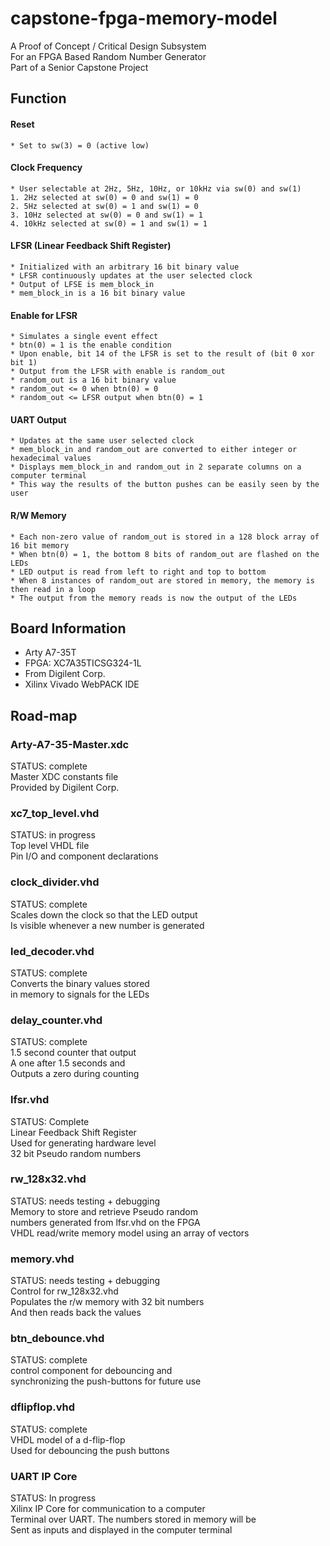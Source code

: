 # capstone-fpga-memory-model

A Proof of Concept / Critical Design Subsystem <br />
For an FPGA Based Random Number Generator <br />
Part of a Senior Capstone Project

## Function
#### Reset 
	* Set to sw(3) = 0 (active low)
#### Clock Frequency
	* User selectable at 2Hz, 5Hz, 10Hz, or 10kHz via sw(0) and sw(1)
	1. 2Hz selected at sw(0) = 0 and sw(1) = 0
	2. 5Hz selected at sw(0) = 1 and sw(1) = 0
	3. 10Hz selected at sw(0) = 0 and sw(1) = 1
	4. 10kHz selected at sw(0) = 1 and sw(1) = 1
#### LFSR (Linear Feedback Shift Register)
	* Initialized with an arbitrary 16 bit binary value
	* LFSR continuously updates at the user selected clock
	* Output of LFSE is mem_block_in
	* mem_block_in is a 16 bit binary value
#### Enable for LFSR
	* Simulates a single event effect 
	* btn(0) = 1 is the enable condition
	* Upon enable, bit 14 of the LFSR is set to the result of (bit 0 xor bit 1)
	* Output from the LFSR with enable is random_out
	* random_out is a 16 bit binary value
    * random_out <= 0 when btn(0) = 0
    * random_out <= LFSR output when btn(0) = 1
#### UART Output
	* Updates at the same user selected clock
	* mem_block_in and random_out are converted to either integer or hexadecimal values 
    * Displays mem_block_in and random_out in 2 separate columns on a computer terminal
    * This way the results of the button pushes can be easily seen by the user
#### R/W Memory
	* Each non-zero value of random_out is stored in a 128 block array of 16 bit memory 
	* When btn(0) = 1, the bottom 8 bits of random_out are flashed on the LEDs 
	* LED output is read from left to right and top to bottom
	* When 8 instances of random_out are stored in memory, the memory is then read in a loop
	* The output from the memory reads is now the output of the LEDs
	
## Board Information
* Arty A7-35T
* FPGA: XC7A35TICSG324-1L
* From Digilent Corp.
* Xilinx Vivado WebPACK IDE

## Road-map

### Arty-A7-35-Master.xdc
STATUS: complete <br />
Master XDC constants file <br />
Provided by Digilent Corp. 

### xc7_top_level.vhd
STATUS: in progress <br />
Top level VHDL file <br />
Pin I/O and component declarations

### clock_divider.vhd
STATUS: complete <br />
Scales down the clock so that the LED output <br />
Is visible whenever a new number is generated


### led_decoder.vhd
STATUS: complete <br />
Converts the binary values stored <br />
in memory to signals for the LEDs


### delay_counter.vhd
STATUS: complete <br />
1.5 second counter that output <br />
A one after 1.5 seconds and <br />
Outputs a zero during counting 


### lfsr.vhd 
STATUS: Complete <br />
Linear Feedback Shift Register <br />
Used for generating hardware level <br />
32 bit Pseudo random numbers 


### rw_128x32.vhd
STATUS: needs testing + debugging <br />
Memory to store and retrieve Pseudo random <br />
numbers generated from lfsr.vhd on the FPGA <br />
VHDL read/write memory model using an array of vectors


### memory.vhd 
STATUS: needs testing + debugging <br />
Control for rw_128x32.vhd <br />
Populates the r/w memory with 32 bit numbers <br />
And then reads back the values <br />


### btn_debounce.vhd 
STATUS: complete <br />
control component for debouncing and <br />
synchronizing the push-buttons for future use <br />


### dflipflop.vhd 
STATUS: complete <br />
VHDL model of a d-flip-flop <br />
Used for debouncing the push buttons


### UART IP Core
STATUS: In progress <br />
Xilinx IP Core for communication to a computer <br />
Terminal over UART. The numbers stored in memory will be <br />
Sent as inputs and displayed in the computer terminal







